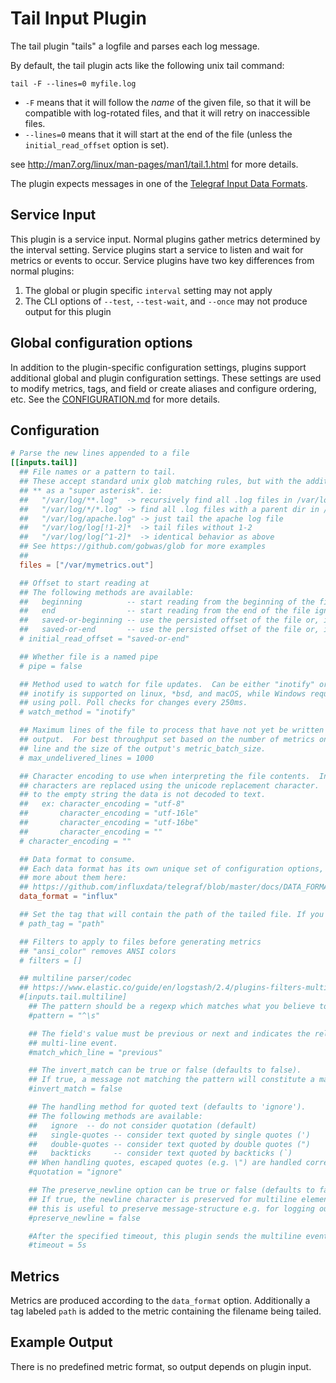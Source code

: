 # Tail Input Plugin

The tail plugin "tails" a logfile and parses each log message.

By default, the tail plugin acts like the following unix tail command:

```shell
tail -F --lines=0 myfile.log
```

- `-F` means that it will follow the _name_ of the given file, so
that it will be compatible with log-rotated files, and that it will retry on
inaccessible files.
- `--lines=0` means that it will start at the end of the file (unless
the `initial_read_offset` option is set).

see <http://man7.org/linux/man-pages/man1/tail.1.html> for more details.

The plugin expects messages in one of the [Telegraf Input Data
Formats](../../../docs/DATA_FORMATS_INPUT.md).

## Service Input <!-- @/docs/includes/service_input.md -->

This plugin is a service input. Normal plugins gather metrics determined by the
interval setting. Service plugins start a service to listen and wait for
metrics or events to occur. Service plugins have two key differences from
normal plugins:

1. The global or plugin specific `interval` setting may not apply
2. The CLI options of `--test`, `--test-wait`, and `--once` may not produce
   output for this plugin

## Global configuration options <!-- @/docs/includes/plugin_config.md -->

In addition to the plugin-specific configuration settings, plugins support
additional global and plugin configuration settings. These settings are used to
modify metrics, tags, and field or create aliases and configure ordering, etc.
See the [CONFIGURATION.md][CONFIGURATION.md] for more details.

[CONFIGURATION.md]: ../../../docs/CONFIGURATION.md#plugins

## Configuration

```toml @sample.conf
# Parse the new lines appended to a file
[[inputs.tail]]
  ## File names or a pattern to tail.
  ## These accept standard unix glob matching rules, but with the addition of
  ## ** as a "super asterisk". ie:
  ##   "/var/log/**.log"  -> recursively find all .log files in /var/log
  ##   "/var/log/*/*.log" -> find all .log files with a parent dir in /var/log
  ##   "/var/log/apache.log" -> just tail the apache log file
  ##   "/var/log/log[!1-2]*  -> tail files without 1-2
  ##   "/var/log/log[^1-2]*  -> identical behavior as above
  ## See https://github.com/gobwas/glob for more examples
  ##
  files = ["/var/mymetrics.out"]

  ## Offset to start reading at
  ## The following methods are available:
  ##   beginning          -- start reading from the beginning of the file ignoring any persisted offset
  ##   end                -- start reading from the end of the file ignoring any persisted offset
  ##   saved-or-beginning -- use the persisted offset of the file or, if no offset persisted, start from the beginning of the file
  ##   saved-or-end       -- use the persisted offset of the file or, if no offset persisted, start from the end of the file
  # initial_read_offset = "saved-or-end"

  ## Whether file is a named pipe
  # pipe = false

  ## Method used to watch for file updates.  Can be either "inotify" or "poll".
  ## inotify is supported on linux, *bsd, and macOS, while Windows requires
  ## using poll. Poll checks for changes every 250ms.
  # watch_method = "inotify"

  ## Maximum lines of the file to process that have not yet be written by the
  ## output.  For best throughput set based on the number of metrics on each
  ## line and the size of the output's metric_batch_size.
  # max_undelivered_lines = 1000

  ## Character encoding to use when interpreting the file contents.  Invalid
  ## characters are replaced using the unicode replacement character.  When set
  ## to the empty string the data is not decoded to text.
  ##   ex: character_encoding = "utf-8"
  ##       character_encoding = "utf-16le"
  ##       character_encoding = "utf-16be"
  ##       character_encoding = ""
  # character_encoding = ""

  ## Data format to consume.
  ## Each data format has its own unique set of configuration options, read
  ## more about them here:
  ## https://github.com/influxdata/telegraf/blob/master/docs/DATA_FORMATS_INPUT.md
  data_format = "influx"

  ## Set the tag that will contain the path of the tailed file. If you don't want this tag, set it to an empty string.
  # path_tag = "path"

  ## Filters to apply to files before generating metrics
  ## "ansi_color" removes ANSI colors
  # filters = []

  ## multiline parser/codec
  ## https://www.elastic.co/guide/en/logstash/2.4/plugins-filters-multiline.html
  #[inputs.tail.multiline]
    ## The pattern should be a regexp which matches what you believe to be an indicator that the field is part of an event consisting of multiple lines of log data.
    #pattern = "^\s"

    ## The field's value must be previous or next and indicates the relation to the
    ## multi-line event.
    #match_which_line = "previous"

    ## The invert_match can be true or false (defaults to false).
    ## If true, a message not matching the pattern will constitute a match of the multiline filter and the what will be applied. (vice-versa is also true)
    #invert_match = false

    ## The handling method for quoted text (defaults to 'ignore').
    ## The following methods are available:
    ##   ignore  -- do not consider quotation (default)
    ##   single-quotes -- consider text quoted by single quotes (')
    ##   double-quotes -- consider text quoted by double quotes (")
    ##   backticks     -- consider text quoted by backticks (`)
    ## When handling quotes, escaped quotes (e.g. \") are handled correctly.
    #quotation = "ignore"

    ## The preserve_newline option can be true or false (defaults to false).
    ## If true, the newline character is preserved for multiline elements,
    ## this is useful to preserve message-structure e.g. for logging outputs.
    #preserve_newline = false

    #After the specified timeout, this plugin sends the multiline event even if no new pattern is found to start a new event. The default is 5s.
    #timeout = 5s
```

## Metrics

Metrics are produced according to the `data_format` option.  Additionally a
tag labeled `path` is added to the metric containing the filename being tailed.

## Example Output

There is no predefined metric format, so output depends on plugin input.
